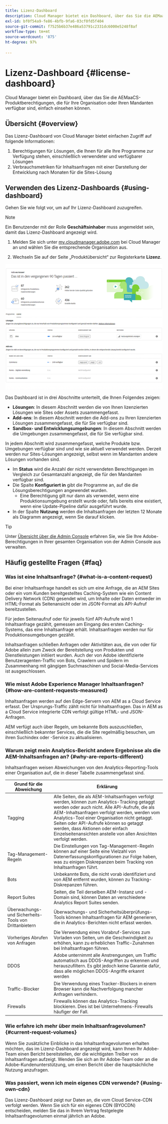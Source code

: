 ```yaml
---
title: Lizenz-Dashboard
description: Cloud Manager bietet ein Dashboard, über das Sie die AEMaaCS-Produktberechtigungen, die für Ihre Organisation oder Ihren Mandanten verfügbar sind, einfach einsehen können.
exl-id: bf0f54a9-fe86-4bfb-9fa6-03cf0fd5f404
source-git-commit: f7525b6b37e486a53791c2331dc6000e5248f8af
workflow-type: tm+mt
source-wordcount: '875'
ht-degree: 97%

---
```


# Lizenz-Dashboard {#license-dashboard}

Cloud Manager bietet ein Dashboard, über das Sie die AEMaaCS-Produktberechtigungen, die für Ihre Organisation oder Ihren Mandanten verfügbar sind, einfach einsehen können.

## Übersicht {#overview}

Das Lizenz-Dashboard von Cloud Manager bietet einfachen Zugriff auf folgende Informationen:

1. Berechtigungen für Lösungen, die Ihnen für alle Ihre Programme zur Verfügung stehen, einschließlich verwendeter und verfügbarer Lösungen
1. Verbrauchsmetriken für Inhaltsanfragen mit einer Darstellung der Entwicklung nach Monaten für die Sites-Lösung

## Verwenden des Lizenz-Dashboards {#using-dashboard}

Gehen Sie wie folgt vor, um auf Ihr Lizenz-Dashboard zuzugreifen.

>[!NOTE]
>
>Ein Benutzender mit der Rolle **Geschäftsinhaber** muss angemeldet sein, damit das Lizenz-Dashboard angezeigt wird.

1. Melden Sie sich unter [my.cloudmanager.adobe.com](https://my.cloudmanager.adobe.com/) bei Cloud Manager an und wählen Sie die entsprechende Organisation aus.

1. Wechseln Sie auf der Seite „Produktübersicht“ zur Registerkarte **Lizenz**.

![Lizenz-Dashboard](assets/license-dashboard.png)

Das Dashboard ist in drei Abschnitte unterteilt, die Ihnen Folgendes zeigen:

* **Lösungen**: In diesem Abschnitt werden die von Ihnen lizenzierten Lösungen wie Sites oder Assets zusammengefasst.
* **Add-ons**: In diesem Abschnitt werden die Add-ons zu Ihren lizenzierten Lösungen zusammengefasst, die für Sie verfügbar sind.
* **Sandbox- und Entwicklungsumgebungen**: In diesem Abschnitt werden die Umgebungen zusammengefasst, die für Sie verfügbar sind.

In jedem Abschnitt wird zusammengefasst, welche Produkte bzw. Umgebungen verfügbar sind und wie sie aktuell verwendet werden. Derzeit werden nur Sites-Lösungen angezeigt, selbst wenn im Mandanten andere Lösungen vorhanden sind.

* Im **Status** wird die Anzahl der nicht verwendeten Berechtigungen im Vergleich zur Gesamtanzahl angezeigt, die für den Mandanten verfügbar sind.
* Die Spalte **Konfiguriert in** gibt die Programme an, auf die die Lösungsberechtigungen angewendet wurden.
   * Eine Berechtigung gilt nur dann als verwendet, wenn eine Produktionsumgebung erstellt wurde oder, falls bereits eine existiert, wenn eine Update-Pipeline dafür ausgeführt wurde.
* In der Spalte **Nutzung** werden die Inhaltsanfragen der letzten 12 Monate als Diagramm angezeigt, wenn Sie darauf klicken.

>[!TIP]
>
>Unter [Übersicht über die Admin Console](https://helpx.adobe.com/de/enterprise/using/admin-console.html) erfahren Sie, wie Sie Ihre Adobe-Berechtigungen in Ihrer gesamten Organisation von der Admin Console aus verwalten.

## Häufig gestellte Fragen {#faq}

### Was ist eine Inhaltsanfrage? {#what-is-a-content-request}

Bei einer Inhaltsanfrage handelt es sich um eine Anfrage, die an AEM Sites oder ein vom Kunden bereitgestelltes Caching-System wie ein Content Delivery Network (CDN) gesendet wird, um Inhalte oder Daten entweder im HTML-Format als Seitenansicht oder im JSON-Format als API-Aufruf bereitzustellen.

Für jeden Seitenaufruf oder für jeweils fünf API-Aufrufe wird 1 Inhaltsanfrage gezählt, gemessen am Eingang des ersten Caching-Systems, das eine Inhaltsanfrage erhält. Inhaltsanfragen werden nur für Produktionsumgebungen gezählt.

Inhaltsanfragen schließen Anfragen oder Aktivitäten aus, die von oder für Adobe allein zum Zweck der Bereitstellung von Produkten und Dienstleistungen initiiert wurden. Auch der von Adobe identifizierte Benutzeragenten-Traffic von Bots, Crawlern und Spidern im Zusammenhang mit gängigen Suchmaschinen und Social-Media-Services ist ausgeschlossen.

### Wie misst Adobe Experience Manager Inhaltsanfragen? {#how-are-content-requests-measured}

Inhaltsanfragen werden auf den Edge-Servern von AEM as a Cloud Service erfasst. Der Ursprungs-Traffic zählt nicht für Inhaltsanfragen. Das in AEM as a Cloud Service integrierte CDN verfolgt gültige HTML- und JSON-Anfragen.

AEM verfügt auch über Regeln, um bekannte Bots auszuschließen, einschließlich bekannter Services, die die Site regelmäßig besuchen, um ihren Suchindex oder -Service zu aktualisieren.

### Warum zeigt mein Analytics-Bericht andere Ergebnisse als die AEM-Inhaltsanfragen an? {#why-are-reports-different}

Inhaltsanfragen weisen Abweichungen von den Analytics-Reporting-Tools einer Organisation auf, die in dieser Tabelle zusammengefasst sind.

| Grund für die Abweichung | Erklärung |
|---|---|
| Tagging | Alle Seiten, die als AEM-Inhaltsanfragen verfolgt werden, können zum Analytics-Tracking getaggt werden oder auch nicht. Alle API-Aufrufe, die als AEM-Inhaltsanfragen verfolgt werden, werden vom Analytics-Tool einer Organisation nicht getaggt.<br>Seiten oder API-Aufrufe können so getaggt werden, dass Aktionen oder einfach Einzelseitenansichten anstelle von allen Ansichten verfolgt werden. |
| Tag-Management-Regeln | Die Einstellungen von Tag-Management-Regeln können auf einer Seite eine Vielzahl von Datenerfassungskonfigurationen zur Folge haben, was zu einigen Diskrepanzen beim Tracking von Inhaltsanfragen führt. |
| Bots | Unbekannte Bots, die nicht vorab identifiziert und von AEM entfernt wurden, können zu Tracking-Diskrepanzen führen. |
| Report Suites | Seiten, die Teil derselben AEM-Instanz und -Domain sind, können Daten an verschiedene Analytics Report Suites senden. |
| Überwachungs- und Sicherheits-Tools von Drittanbietern | Überwachungs- und Sicherheitsüberprüfungs-Tools können Inhaltsanfragen für AEM generieren, die in Analytics-Berichten nicht erfasst werden. |
| Vorheriges Abrufen von Anfragen | Die Verwendung eines Vorabruf-Services zum Vorladen von Seiten, um die Geschwindigkeit zu erhöhen, kann zu erheblichen Traffic-Zunahmen bei Inhaltsanfragen führen. |
| DDOS | Adobe unternimmt alle Anstrengungen, um Traffic automatisch aus DDOS-Angriffen zu erkennen und herauszufiltern. Es gibt jedoch keine Garantie dafür, dass alle möglichen DDOS-Angriffe erkannt werden |
| Traffic-Blocker | Die Verwendung eines Tracker-Blockers in einem Browser kann die Nachverfolgung mancher Anfragen verhindern. |
| Firewalls | Firewalls können das Analytics-Tracking blockieren. Dies ist bei Unternehmens-Firewalls häufiger der Fall. |

### Wie erfahre ich mehr über mein Inhaltsanfragevolumen? {#current-request-volumes}

Wenn Sie zusätzliche Einblicke in das Inhaltsanfragevolumen erhalten möchten, das im Lizenz-Dashboard angezeigt wird, kann Ihnen Ihr Adobe-Team einen Bericht bereitstellen, der die wichtigsten Treiber von Inhaltsanfragen aufzeigt. Wenden Sie sich an Ihr Adobe-Team oder an die Adobe-Kundenunterstützung, um einen Bericht über die hauptsächliche Nutzung anzufragen.

### Was passiert, wenn ich mein eigenes CDN verwende? {#using-own-cdn}

Das Lizenz-Dashboard zeigt nur Daten an, die vom Cloud Service-CDN verfolgt werden.  Wenn Sie sich für ein eigenes CDN (BYOCDN) entscheiden, melden Sie das in Ihrem Vertrag festgelegte Inhaltsanfragevolumen einmal jährlich an Adobe.
